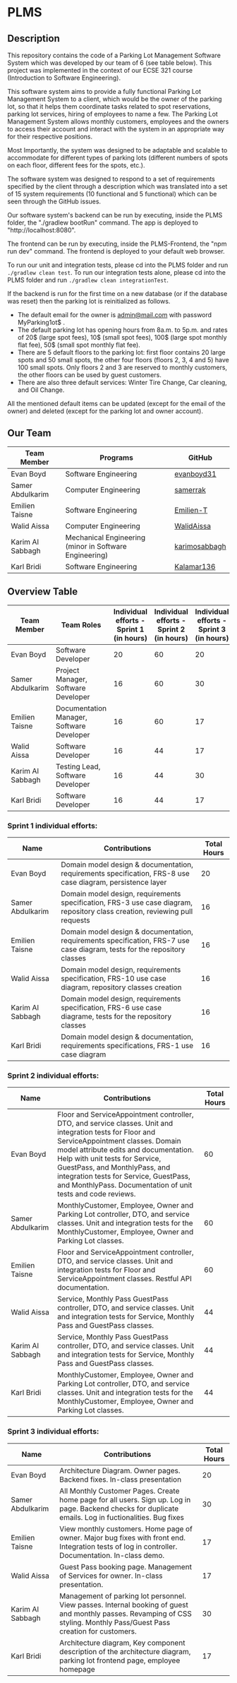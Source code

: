 # PLMS
## Description
This repository contains the code of a Parking Lot Management Software System which was developed by our team of 6 (see table below). This project was implemented in the context of our ECSE 321 course (Introduction to Software Engineering).  

This software system aims to provide a fully functional Parking Lot Management System to a client, which would be the owner of the parking lot, so that it helps them coordinate tasks related to spot reservations, parking lot services, hiring of employees to name a few. The Parking Lot Management System allows monthly customers, employees and the owners to access their account and interact with the system in an appropriate way for their respective positions. 

Most Importantly, the system was designed to be adaptable and scalable to accommodate for different types of parking lots (different numbers of spots on each floor, different fees for the spots, etc.). 

The software system was designed to respond to a set of requirements specified by the client through a description which was translated into a set of 15 system requirements (10 functional and 5 functional) which can be seen through the GitHub issues. 

Our software system's backend can be run by executing, inside the PLMS folder, the "./gradlew bootRun" command. The app is deployed to "http://localhost:8080".

The frontend can be run by executing, inside the PLMS-Frontend, the "npm run dev" command. The frontend is deployed to your default web browser.

To run our unit and integration tests, please cd into the PLMS folder and run `./gradlew clean test`. 
To run our integration tests alone, please cd into the PLMS folder and run `./gradlew clean integrationTest`.

If the backend is run for the first time on a new database (or if the database was reset) then the parking lot is reinitialized as follows. 
- The default email for the owner is admin@mail.com with password MyParking1ot$ .
- The default parking lot has opening hours from 8a.m. to 5p.m. and rates of 20$ (large spot fees), 10$ (small spot fees), 100$ (large spot monthly flat fee), 50$ (small spot monthly flat fee).
- There are 5 default floors to the parking lot: first floor contains 20 large spots and 50 small spots, the other four floors (floors 2, 3, 4 and 5) have 100 small spots. Only floors 2 and 3 are reserved to monthly customers, the other floors can be used by guest customers.
- There are also three default services: Winter Tire Change, Car cleaning, and Oil Change.

All the mentioned default items can be updated (except for the email of the owner) and deleted (except for the parking lot and owner account).

## Our Team

| Team Member |	Programs | GitHub |
| --- | --- | --- |
| Evan Boyd | Software Engineering  | <a href="https://github.com/evanboyd31" target="_blank">evanboyd31</a> |
| Samer Abdulkarim | Computer Engineering | <a href="https://github.com/samerrak" target="_blank">samerrak</a> |
| Emilien Taisne	| Software Engineering  | <a href="https://github.com/Emilien-T" target="_blank">Emilien-T</a> |
| Walid Aissa	| Computer Engineering  | <a href="https://github.com/WalidAissa" target="_blank">WalidAissa</a> |
| Karim Al Sabbagh | Mechanical Engineering (minor in Software Engineering)  |  <a href="https://github.com/karimosabbagh" target="_blank">karimosabbagh</a>  |
| Karl Bridi	| Software Engineering | <a href="https://github.com/Kalamar136" target="_blank">Kalamar136</a>   |

## Overview Table

| Team Member |	Team Roles | Individual efforts - Sprint 1 (in hours) | Individual efforts - Sprint 2 (in hours) | Individual efforts - Sprint 3 (in hours) |
| --- | --- | --- | ---- | --- |
| Evan Boyd | Software Developer  |  20  | 60 | 20  |
| Samer Abdulkarim | Project Manager, Software Developer |  16 | 60 | 30  |
| Emilien Taisne	| Documentation Manager, Software Developer  | 16 | 60 | 17 |
| Walid Aissa	| Software Developer  | 16 | 44 | 17 |
| Karim Al Sabbagh | Testing Lead, Software Developer  | 16  | 44 | 30 |
| Karl Bridi	| Software Developer | 16 | 44 | 17 |

### Sprint 1 individual efforts: 

| Name | Contributions | Total Hours | 
| --- | --- | --- |
| Evan Boyd | Domain model design & documentation, requirements specification, FRS-8 use case diagram, persistence layer  | 20 |
| Samer Abdulkarim | Domain model design, requirements specification, FRS-3 use case diagram, repository class creation, reviewing pull requests  | 16 |
| Emilien Taisne | Domain model design & documentation, requirements specification, FRS-7 use case diagram, tests for the repository classes | 16 |
| Walid Aissa | Domain model design, requirements specification, FRS-10 use case diagram, repository classes creation |  16  |
| Karim Al Sabbagh | Domain model design, requirements specification, FRS-6 use case diagrame, tests for the repository classes  | 16  |
| Karl Bridi | Domain model design & documentation, requirements specifications, FRS-1 use case diagram | 16 |

### Sprint 2 individual efforts: 

| Name | Contributions | Total Hours | 
| --- | --- | --- |
| Evan Boyd | Floor and ServiceAppointment controller, DTO, and service classes. Unit and integration tests for Floor and ServiceAppointment classes. Domain model attribute edits and documentation. Help with unit tests for Service, GuestPass, and MonthlyPass, and integration tests for Service, GuestPass, and MonthlyPass. Documentation of unit tests and code reviews. | 60 |
| Samer Abdulkarim |MonthlyCustomer, Employee, Owner and Parking Lot controller, DTO, and service classes. Unit and integration tests for the MonthlyCustomer, Employee, Owner and Parking Lot classes.   | 60 |
| Emilien Taisne | Floor and ServiceAppointment controller, DTO, and service classes. Unit and integration tests for Floor and ServiceAppointment classes. Restful API documentation. | 60 |
| Walid Aissa | Service, Monthly Pass GuestPass controller, DTO, and service classes. Unit and integration tests for Service, Monthly Pass and GuestPass classes. |  44 |
| Karim Al Sabbagh | Service, Monthly Pass GuestPass controller, DTO, and service classes. Unit and integration tests for Service, Monthly Pass and GuestPass classes.  | 44 |
| Karl Bridi | MonthlyCustomer, Employee, Owner and Parking Lot controller, DTO, and service classes. Unit and integration tests for the MonthlyCustomer, Employee, Owner and Parking Lot classes. | 44 |

### Sprint 3 individual efforts: 

| Name | Contributions | Total Hours | 
| --- | --- | --- |
| Evan Boyd | Architecture Diagram. Owner pages. Backend fixes. In-class presentation | 20 |
| Samer Abdulkarim | All Monthly Customer Pages. Create home page for all users. Sign up. Log in page. Backend checks for duplicate emails. Log in fuctionalities. Bug fixes | 30 |
| Emilien Taisne | View monthly customers. Home page of owner. Major bug fixes with front end. Integration tests of log in controller. Documentation. In-class demo. | 17 |
| Walid Aissa | Guest Pass booking page. Management of Services for owner. In-class presentation. | 17  |
| Karim Al Sabbagh | Management of parking lot personnel. View passes. Internal booking of guest and monthly passes. Revamping of CSS styling. Monthly Pass/Guest Pass creation for customers.  | 30 |
| Karl Bridi | Architecture diagram, Key component description of the architecture diagram, parking lot frontend page, employee homepage | 17 |

 

 

 
